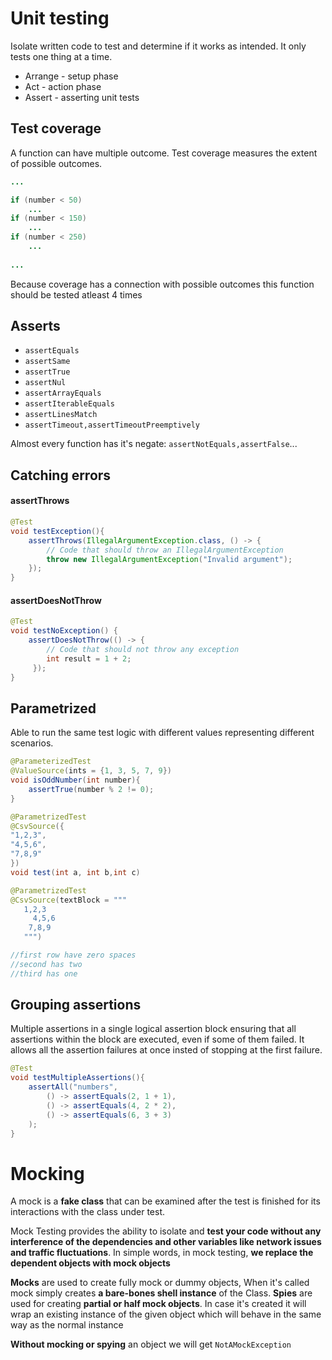 # Unit testing
Isolate written code to test and determine if it works as intended.
It only tests one thing at a time.
* Arrange - setup phase
* Act - action phase
* Assert - asserting unit tests
## Test coverage
A function can have multiple outcome. Test coverage measures the extent of possible outcomes.
```java
...

if (number < 50)
	...
if (number < 150)
	...
if (number < 250)
	...
	
...
```
Because coverage has a connection with possible outcomes this function should be tested atleast $4$ times
## Asserts
* `assertEquals`
* `assertSame`
* `assertTrue`
* `assertNul`
* `assertArrayEquals`
* `assertIterableEquals`
* `assertLinesMatch`
* `assertTimeout,assertTimeoutPreemptively`

Almost every function has it's negate: `assertNotEquals,assertFalse`...
## Catching errors
#### assertThrows
```java
@Test 
void testException(){ 
	assertThrows(IllegalArgumentException.class, () -> { 
		// Code that should throw an IllegalArgumentException
		throw new IllegalArgumentException("Invalid argument");
	});
}
```
#### assertDoesNotThrow
```java
@Test
void testNoException() {
	assertDoesNotThrow(() -> {
		// Code that should not throw any exception
		int result = 1 + 2;
     });
}
```
## Parametrized
Able to run the same test logic with different values representing different scenarios.

```java
@ParameterizedTest
@ValueSource(ints = {1, 3, 5, 7, 9})
void isOddNumber(int number){
	assertTrue(number % 2 != 0);
}
```
```java
@ParametrizedTest
@CsvSource({
"1,2,3",
"4,5,6",
"7,8,9"
})
void test(int a, int b,int c)
```
```java
@ParametrizedTest
@CsvSource(textBlock = """
   1,2,3
     4,5,6
    7,8,9
   """)

//first row have zero spaces
//second has two 
//third has one
```
## Grouping assertions
Multiple assertions in a single logical assertion block ensuring that all assertions within the block are executed, even if some of them failed. It allows all the assertion failures at once insted of stopping at the first failure.
```java
@Test
void testMultipleAssertions(){
	assertAll("numbers",
		() -> assertEquals(2, 1 + 1),
		() -> assertEquals(4, 2 * 2),
		() -> assertEquals(6, 3 + 3)
	);
}
```
# Mocking
A mock is a **fake class** that can be examined after the test is finished for its interactions with the class under test.

Mock Testing provides the ability to isolate and **test your code without any interference of the dependencies and other variables like network issues and traffic fluctuations**. In simple words, in mock testing, **we replace the dependent objects with mock objects**

**Mocks** are used to create fully mock or dummy objects, When it's called mock simply creates **a bare-bones shell instance** of the Class.
**Spies** are used for creating **partial or half mock objects**. In case it's created it will wrap an existing instance of the given object which will behave in the same way as the normal instance

**Without mocking or spying** an object we will get `NotAMockException`
<!--stackedit_data:
eyJoaXN0b3J5IjpbLTEwMDcyNjQyOTddfQ==
-->